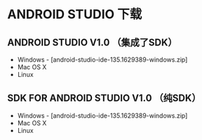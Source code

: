 # ANDROID STUDIO 下载

## ANDROID STUDIO V1.0 （集成了SDK）

* Windows - [android-studio-ide-135.1629389-windows.zip]
* Mac OS X
* Linux


## SDK FOR ANDROID STUDIO V1.0 （纯SDK）

* Windows - [android-studio-ide-135.1629389-windows.zip]
* Mac OS X
* Linux